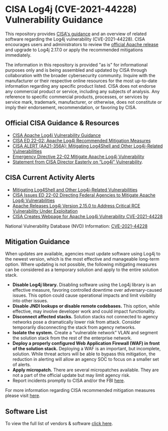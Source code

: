 # CISA Log4j (CVE-2021-44228) Vulnerability Guidance #

This repository provides
[CISA's guidance](https://www.cisa.gov/uscert/apache-log4j-vulnerability-guidance)
and an overview of related software regarding the Log4j vulnerability
(CVE-2021-44228). CISA encourages users and administrators to review the
[official Apache release](https://logging.apache.org/log4j/2.x/security.html)
and upgrade to Log4j 2.17.0 or apply the recommended mitigations immediately.

The information in this repository is provided "as is" for informational
purposes only and is being assembled and updated by CISA through
collaboration with the broader cybersecurity community.  Inquire with the
manufacturer or their respective online resources for the most up-to-date
information regarding any specific product listed. CISA does not endorse
any commercial product or service, including any subjects of analysis.
Any reference to specific commercial products, processes, or services by
service mark, trademark, manufacturer, or otherwise, does not constitute
or imply their endorsement, recommendation, or favoring by CISA.

## Official CISA Guidance & Resources ##

- [CISA Apache Log4j Vulnerability Guidance](https://www.cisa.gov/uscert/apache-log4j-vulnerability-guidance)
- [CISA ED 22-02: Apache Log4j Recommended Mitigation Measures](https://www.cisa.gov/uscert/ed-22-02-apache-log4j-recommended-mitigation-measures)
- [CISA ALERT (AA21-356A): Mitigating Log4Shell and Other Log4j-Related Vulnerabilities](https://www.cisa.gov/uscert/ncas/alerts/aa21-356a)
- [Emergency Directive 22-02 Mitigate Apache Log4j Vulnerability](https://www.cisa.gov/emergency-directive-22-02)
- [Statement from CISA Director Easterly on “Log4j” Vulnerability](https://www.cisa.gov/news/2021/12/11/statement-cisa-director-easterly-log4j-vulnerability).

## CISA Current Activity Alerts ##

- [Mitigating Log4Shell and Other Log4j-Related Vulnerabilities](https://www.cisa.gov/uscert/ncas/current-activity/2021/12/22/mitigating-log4shell-and-other-log4j-related-vulnerabilities)
- [CISA Issues ED 22-02 Directing Federal Agencies to Mitigate Apache Log4j Vulnerabilities](https://www.cisa.gov/uscert/ncas/current-activity/2021/12/17/cisa-issues-ed-22-02-directing-federal-agencies-mitigate-apache)
- [Apache Releases Log4j Version 2.15.0 to Address Critical RCE Vulnerability Under Exploitation](https://www.cisa.gov/uscert/ncas/current-activity/2021/12/10/apache-releases-log4j-version-2150-address-critical-rce)
- [CISA Creates Webpage for Apache Log4j Vulnerability CVE-2021-44228](https://www.cisa.gov/uscert/ncas/current-activity/2021/12/13/cisa-creates-webpage-apache-log4j-vulnerability-cve-2021-44228)

National Vulnerability Database (NVD) Information: [CVE-2021-44228](https://nvd.nist.gov/vuln/detail/CVE-2021-44228)

## Mitigation Guidance ##

When updates are available, agencies must update software 
using Log4j to the newest version, which is the most 
effective and manageable long-term option. Where 
updating is not possible, the following mitigating 
measures can be considered as a temporary solution 
and apply to the entire solution stack.

- **Disable Log4j library.** Disabling software using the 
Log4j library is an effective measure, favoring 
controlled downtime over adversary-caused issues. 
This option could cause operational impacts and limit 
visibility into other issues.
- **Disable JNDI lookups or disable remote codebases.** 
This option, while effective, may involve 
developer work and could impact functionality.
- **Disconnect affected stacks.** Solution stacks not 
connected to agency networks pose a dramatically 
lower risk from attack. Consider temporarily 
disconnecting the stack from agency networks.
- **Isolate the system.** Create a “vulnerable network” 
VLAN and segment the solution stack from the 
rest of the enterprise network.
- **Deploy a properly configured Web Application 
Firewall (WAF) in front of the solution stack.** 
Deploying a WAF is an important, but incomplete, 
solution. While threat actors will be able to 
bypass this mitigation, the reduction in alerting 
will allow an agency SOC to focus on a smaller 
set of alerts.
- **Apply micropatch.** There are several micropatches 
available. They are not a part of the official 
update but may limit agency risk.
- Report incidents promptly to CISA and/or the FBI 
[here](https://www.cisa.gov/uscert/report).

For more information regarding CISA recommended mitigation measures please visit
[here](https://www.cisa.gov/uscert/ed-22-02-apache-log4j-recommended-mitigation-measures).

## Software List ##

To view the full list of vendors & software [click here](./SOFTWARE-LIST.md).
